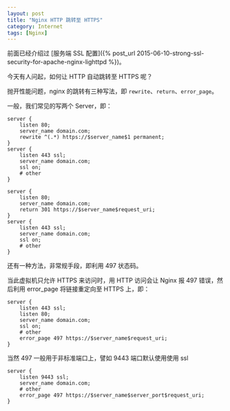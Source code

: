 ```yaml
---
layout: post
title: "Nginx HTTP 跳转至 HTTPS"
category: Internet
tags: [Nginx]
---
```


前面已经介绍过 [服务端 SSL 配置]({% post_url 2015-06-10-strong-ssl-security-for-apache-nginx-lighttpd %})。

今天有人问起，如何让 HTTP 自动跳转至 HTTPS 呢？

抛开性能问题，nginx 的跳转有三种写法，即 `rewrite`、`return`、`error_page`。

一般，我们常见的写两个 Server，即：

```nginx
server {
    listen 80;
    server_name domain.com;
    rewrite ^(.*) https://$server_name$1 permanent;
}
server {
    listen 443 ssl;
    server_name domain.com;
    ssl on;
    # other
}
```

<!-- more -->

```nginx
server {
    listen 80;
    server_name domain.com;
    return 301 https://$server_name$request_uri;
}
server {
    listen 443 ssl;
    server_name domain.com;
    ssl on;
    # other
}
```

还有一种方法，非常规手段，即利用 497 状态码。

当此虚拟机只允许 HTTPS 来访问时，用 HTTP 访问会让 Nginx 报 497 错误，然后利用 error_page 将链接重定向至 HTTPS 上，即：

```nginx
server {
    listen 443 ssl;
    listen 80;
    server_name domain.com;
    ssl on;
    # other
    error_page 497 https://$server_name$request_uri;
}
```

当然 497 一般用于非标准端口上，譬如 9443 端口默认使用使用 ssl

```nginx
server {
    listen 9443 ssl;
    server_name domain.com;
    # other
    error_page 497 https://$server_name$server_port$request_uri;
}
```
